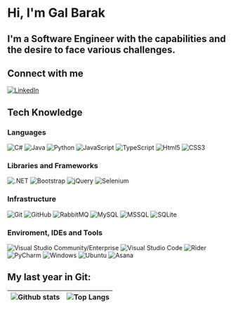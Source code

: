 
# Hi, I'm Gal Barak

## I'm a Software Engineer with the capabilities and the desire to face various challenges.

## Connect with me
[![LinkedIn](https://img.shields.io/badge/-LinkedIn-0077B5?style=flat&logo=linkedin&logoColor=white)](https://www.linkedin.com/in/gal-barak161/)

## Tech Knowledge

### Languages
  ![C#](https://img.shields.io/badge/-C%23-333333?style=flat&logo=CSharp&logoColor=7e10cc)
  ![Java](https://img.shields.io/badge/Java-333333?style=flat&logo=openjdk)
  ![Python](https://img.shields.io/badge/-Python-333333?style=flat&logo=python)
  ![JavaScript](https://img.shields.io/badge/-JavaScript-333333?style=flat&logo=javascript)
  ![TypeScript](https://img.shields.io/badge/TypeScript-333333?style=flat&logo=typescript)
  ![Html5](https://img.shields.io/badge/-Html5-333333?style=flat&logo=html5)
  ![CSS3](https://img.shields.io/badge/-CSS3-333333?style=flat&logo=css3)
  
### Libraries and Frameworks
 ![.NET](https://img.shields.io/badge/-.NET-333333?style=flat&logo=dotnet)
 ![Bootstrap](https://img.shields.io/badge/-Bootstrap-333333?style=flat&logo=bootstrap)
 ![jQuery](https://img.shields.io/badge/-jQuery-333333?style=flat&logo=jquery)
 ![Selenium](https://img.shields.io/badge/-Selenium-333333?style=flat&logo=Selenium)
   
### Infrastructure
  ![Git](https://img.shields.io/badge/-Git-333333?style=flat&logo=git)
  ![GitHub](https://img.shields.io/badge/-GitHub-333333?style=flat&logo=github)
  ![RabbitMQ](https://img.shields.io/badge/-RabbitMQ-333333?style=flat&logo=rabbitmq)
  ![MySQL](https://img.shields.io/badge/-MySQL-333333?style=flat&logo=mysql)
  ![MSSQL](https://img.shields.io/badge/-MSSQL-333333?style=flat&logo=microsoft-sql-server)
  ![SQLite](https://img.shields.io/badge/-SQLite-333333?style=flat&logo=sqlite)

### Enviroment, IDEs and Tools
  ![Visual Studio Community/Enterprise](https://img.shields.io/badge/-Visual%20Studio-333333?style=flat&logo=visual-studio-code&logoColor=7e10cc)
  ![Visual Studio Code](https://img.shields.io/badge/-Visual%20Studio%20Code-333333?style=flat&logo=visual-studio-code&logoColor=007ACC)
  ![Rider](https://img.shields.io/badge/Rider-333333?style=flat&logo=Rider&logoColor=white)
  ![PyCharm](https://img.shields.io/badge/PyCharm-333333.svg?&style=flat&logo=PyCharm&logoColor=white)
  ![Windows](https://img.shields.io/badge/-Windows%2010-333333?style=flat&logo=windows)
  ![Ubuntu](https://img.shields.io/badge/-Ubuntu-333333?style=flat&logo=ubuntu)
  ![Asana](https://img.shields.io/badge/asana-333333?style=flat&logo=asana&logoColor=red)

## My last year in Git:
|![Github stats](https://github-readme-stats-sigma-five.vercel.app/api?username=galbarak161&show_icons=true&theme=dark&count_private=true) | ![Top Langs](https://github-readme-stats-sigma-five.vercel.app/api/top-langs/?username=galbarak161&show_icons=true&theme=dark&count_private=true&langs_count=8&layout=compact) |
| ---------- | ----------|

<!--
Here are some ideas to get you started:

- 🔭 I’m currently working on ...
- 🌱 I’m currently learning ...
- 👯 I’m looking to collaborate on ...
- 🤔 I’m looking for help with ...
- 💬 Ask me about ...
- 📫 How to reach me: ...
- 😄 Pronouns: ...
- ⚡ Fun fact: ...
-->
